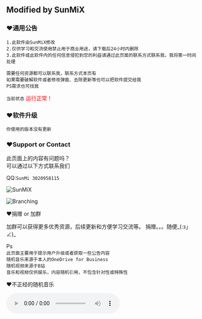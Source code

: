 ## Modified by SunMiX



### ♥通用公告
```
1.此软件由SunMiX修改
2.仅供学习和交流使用禁止用于商业用途，请下载后24小时内删除
3.此软件或此软件内的任何信息侵犯到您的利益请通过此页面的联系方式联系我，我将第一时间处理
```

`需要任何资源都可以联系我，联系方式本页有`  
`如果需要破解软件或者修改弹窗、去除更新等也可以把软件提交给我`  
`PS需求也可找我`

`当前状态` <font color="#FF0000">运行正常！</font>

### ♥软件升级
```
你使用的版本没有更新
```



### ♥Support or Contact

此页面上的内容有问题吗？  
可以通过以下方式联系我们

QQ:`SunMi 3020958115`


![SunMiX](https://onedrive.gimhoy.com/sharepoint/aHR0cHM6Ly9qaWE2NjYtbXkuc2hhcmVwb2ludC5jb20vOmk6L2cvcGVyc29uYWwvc3VubWl4X3hreF9tZS9FWUtaLU5IU0NrcEV0NVNmY1Zucm5fb0J4VmN3WGhOUEc2dUh3X3NaX0dGYmhRP2U9TkRzTDR2.jpg)

![Branching](https://guides.github.com/activities/hello-world/branching.png)


♥捐赠 or 加群

加群可以获得更多优秀资源，后续更新和方便学习交流等。
捐赠。。。随便_(:з」∠)_

Ps  
`此页面主要用于提示用户升级或者获取一些公告内容`  
`随机音乐来源于本人的OneDrive for Business`  
`随机视频来源于B站`  
`音乐和视频仅供娱乐，内容随机引用，不包含针对性或特殊性`

♥不正经的随机音乐

<audio id="audio" controls="" preload="none">

      <source id="mp3" src="！https://onedrive.gimhoy.com/sharepoint/aHR0cHM6Ly9qaWE2NjYtbXkuc2hhcmVwb2ludC5jb20vOnU6L2cvcGVyc29uYWwvc3VubWl4X3hreF9tZS9FVndBYnl1UVVkTk5vaTgzQm9MbXBGQUJzMVRYcld5QUU2Y0xWYUNRM0JjTnRRP2U9VjJWdkwz.mp3">

      </audio>

<audio id="audio" controls="" preload="none">

      <source id="mp3" src="！https://onedrive.gimhoy.com/sharepoint/aHR0cHM6Ly9qaWE2NjYtbXkuc2hhcmVwb2ludC5jb20vOnU6L2cvcGVyc29uYWwvc3VubWl4X3hreF9tZS9FWHFOdURmT0hrWkpzM2Uyc0NZeTM4b0J5MmtKR1JqX1BRbTFBX3dkSEhBaC1BP2U9ODQ5and1.mp3">

      </audio>

<audio id="audio" controls="" preload="none">

      <source id="mp3" src="！https://onedrive.gimhoy.com/sharepoint/aHR0cHM6Ly9qaWE2NjYtbXkuc2hhcmVwb2ludC5jb20vOnU6L2cvcGVyc29uYWwvc3VubWl4X3hreF9tZS9FV0FVeEhlc0tRTkdrV2p0cEl5a1VaSUJQX0pVaERfcFlPaHVNWGZGZ0ZvQ05BP2U9OU1mQ2ZW.mp3">

      </audio>
      
♥不正经的随机视频

<iframe src="//player.bilibili.com/player.html?aid=882747701&bvid=BV1oK4y1r7Ds&cid=174254752&page=1" scrolling="no" border="0" frameborder="no" framespacing="0" allowfullscreen="true"> </iframe>

<iframe src="//player.bilibili.com/player.html?aid=752519324&bvid=BV1mk4y1d7BV&cid=170571779&page=1" scrolling="no" border="0" frameborder="no" framespacing="0" allowfullscreen="true"> </iframe>

<iframe src="//player.bilibili.com/player.html?aid=37286416&bvid=BV18t411D7bT&cid=65529195&page=1" scrolling="no" border="0" frameborder="no" framespacing="0" allowfullscreen="true"> </iframe>

<iframe src="//player.bilibili.com/player.html?aid=2274779&bvid=BV1vs411D741&cid=65090448&page=1" scrolling="no" border="0" frameborder="no" framespacing="0" allowfullscreen="true"> </iframe>

<iframe src="//player.bilibili.com/player.html?aid=370432416&bvid=BV1qZ4y1W77x&cid=184841601&page=1" scrolling="no" border="0" frameborder="no" framespacing="0" allowfullscreen="true"> </iframe>

<iframe src="//player.bilibili.com/player.html?aid=82830476&bvid=BV1JJ411V7kk&cid=141710281&page=1" scrolling="no" border="0" frameborder="no" framespacing="0" allowfullscreen="true"> </iframe>

<iframe src="//player.bilibili.com/player.html?aid=75504160&bvid=BV18J411S7NH&cid=129160573&page=1" scrolling="no" border="0" frameborder="no" framespacing="0" allowfullscreen="true"> </iframe>

<iframe src="//player.bilibili.com/player.html?aid=582825207&bvid=BV1m64y1T7j1&cid=181441159&page=1" scrolling="no" border="0" frameborder="no" framespacing="0" allowfullscreen="true"> </iframe>

<a href="https://00make.github.io">神奇链接</a>
